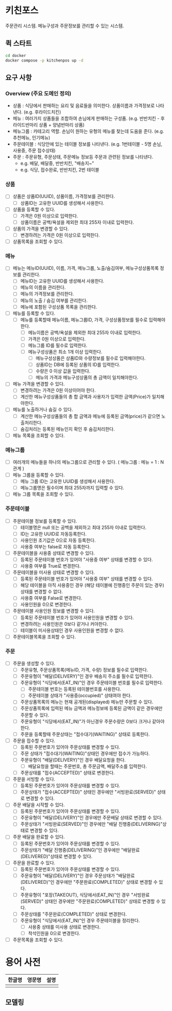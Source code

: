 # 키친포스
주문관리 시스템. 메뉴구성과 주문정보를 관리할 수 있는 시스템.

## 퀵 스타트

```sh
cd docker
docker compose -p kitchenpos up -d
```

## 요구 사항
### Overview (주요 도메인 정의)
  - 상품 : 식당에서 판매하는 요리 및 음료들을 의미한다. 상품이름과 가격정보로 나타낸다. (e.g. 후라이드치킨)
  - 메뉴 : 여러가지 상품들을 조합하여 손님에게 판매하는 구성품. (e.g. 반반치킨 - 후라이드반마리 상품 + 양념반마리 상품)
  - 메뉴그룹 : 카테고리 역할. 손님이 원하는 유형의 메뉴를 찾는데 도움을 준다. (e.g. 추천메뉴, 인기메뉴)
  - 주문테이블 : 식당안에 있는 테이블 정보를 나타낸다. (e.g. 1번테이블 - 5명 손님, 사용중, 주문 접수상태)
  - 주문 : 주문유형, 주문상태, 주문메뉴 정보등 주문과 관련된 정보를 나타낸다. 
    - e.g. 배달, 배달중, 반반치킨, "배송지~"
    - e.g. 식당, 접수완료, 반반치킨, 2번 테이블

### 상품
  - [ ] 상품은 상품ID(UUID), 상품이름, 가격정보를 관리한다.
    - [ ] 상품ID는 고유한 UUID를 생성해서 사용한다.
  - [ ] 상품을 등록할 수 있다.
    - [ ] 가격은 0원 이상으로 입력한다.
    - [ ] 상품이름은 공백/욕설을 제외한 최대 255자 이내로 입력한다.
  - [ ] 상품의 가격을 변경할 수 있다.
    - [ ] 변경하려는 가격은 0원 이상으로 입력한다.
  - [ ] 상품목록을 조회할 수 있다.

### 메뉴
  - [ ] 메뉴는 메뉴ID(UUID), 이름, 가격, 메뉴그룹, 노출/숨김여부, 메뉴구성상품목록 정보를 관리한다.
    - [ ] 메뉴ID는 고유한 UUID를 생성해서 사용한다.
    - [ ] 메뉴의 이름을 관리한다.
    - [ ] 메뉴의 가격정보를 관리한다.
    - [ ] 메뉴의 노출 / 숨김 여부를 관리한다.
    - [ ] 메뉴에 포함된 구성상품 목록을 관리한다.
  - [ ] 메뉴를 등록할 수 있다.
    - [ ] 메뉴를 등록할때 메뉴이름, 메뉴그룹ID, 가격, 구성상품정보를 필수로 입력해야한다.
      - [ ] 메뉴이름은 공백/욕설을 제외한 최대 255자 이내로 입력한다.
      - [ ] 가격은 0원 이상으로 입력한다.
      - [ ] 메뉴그룹 ID를 필수로 입력한다.
      - [ ] 메뉴구성상품은 최소 1개 이상 입력한다.
        - [ ] 메뉴구성상품은 상품ID와 수량정보를 필수로 입력해야한다.
        - [ ] 상품ID는 DB에 등록된 상품의 ID를 입력한다.
        - [ ] 수량은 0 이상 값을 입력한다.
        - [ ] 메뉴의 가격과 메뉴구성상품의 총 금액이 일치해야한다.
  - [ ] 메뉴 가격을 변경할 수 있다.
    - [ ] 변경하려는 가격은 0원 이상이어야 한다.
    - [ ] 계산한 메뉴구성상품들의 총 합 금액과 사용자가 입력한 금액(Price)가 일치해야한다.
  - [ ] 메뉴를 노출하거나 숨길 수 있다.
    - [ ] 계산한 메뉴구성상품들의 총 합 금액과 메뉴에 등록된 금액(price)가 같으면 노출처리한다.
    - [ ] 숨김처리는 등록된 메뉴인지 확인 후 숨김처리한다.
  - [ ] 메뉴 목록을 조회할 수 있다.

### 메뉴그룹
  - [ ] 여러개의 메뉴들을 하나의 메뉴그룹으로 관리할 수 있다. ( 메뉴그룹 : 메뉴 = 1 : N 관계 )
  - [ ] 메뉴 그룹을 등록할 수 있다.
    - [ ] 메뉴 그룹 ID는 고유한 UUID를 생성해서 사용한다.
    - [ ] 메뉴그룹명은 필수이며 최대 255자까지 입력할 수 있다.
  - [ ] 메뉴 그룹 목록을 조회할 수 있다.

### 주문테이블
  - [ ] 주문테이블 정보를 등록할 수 있다.
    - [ ] 테이블명은 null 또는 공백을 제외하고 최대 255자 이내로 입력한다.
    - [ ] ID는 고유한 UUID로 자동등록한다.
    - [ ] 사용인원 초기값은 0으로 자동 등록한다.
    - [ ] 사용중 여부는 false로 자동 등록한다.
  - [ ] 주문테이블을 사용중 상태로 변경할 수 있다.
    - [ ] 등록된 주문테이블 번호가 있어야 "사용중 여부" 상태를 변경할 수 있다.
    - [ ] 사용중 여부를 True로 변경한다.
  - [ ] 주문테이블을 미사용 상태로 변경할 수 있다.
    - [ ] 등록된 주문테이블 번호가 있어야 "사용중 여부" 상태를 변경할 수 있다.
    - [ ] 해당 테이블을 아직 사용중인 경우 (해당 테이블에 진행중인 주문이 있는 경우) 상태를 변경할 수 없다.
    - [ ] 사용중 여부를 False로 변경한다.
    - [ ] 사용인원을 0으로 변경한다.
  - [ ] 주문테이블 사용인원 정보를 변경할 수 있다.
    - [ ] 등록된 주문테이블 번호가 있어야 사용인원을 변경할 수 있다.
    - [ ] 변경하려는 사용인원은 0보다 같거나 커야한다.
    - [ ] 테이블이 미사용상태인 경우 사용인원을 변경할 수 없다.
  - [ ] 주문테이블목록을 조회할 수 있다.

### 주문
  - [ ] 주문을 생성할 수 있다.
    - [ ] 주문유형, 주문상품목록(메뉴ID, 가격, 수량) 정보를 필수로 입력한다.
    - [ ] 주문유형이 "배달(DELIVERY)"인 경우 배송지 주소를 필수로 입력한다.
    - [ ] 주문유형이 "식당에서(EAT_IN)"인 경우 주문테이블 번호를 필수로 입력한다. 
      - [ ] 주문테이블 번호는 등록된 테이블번호를 사용한다.
      - [ ] 주문테이블 상태가 "사용중(occupied)" 상태여야 한다.
    - [ ] 주문상품목록의 메뉴는 현재 공개된(displayed) 메뉴만 주문할 수 있다.
    - [ ] 주문상품목록에 입력된 메뉴 금액과 메뉴정보에 등록된 금액이 같은 경우에만 주문할 수 있다.
    - [ ] 주문유형이 "식당에서(EAT_IN)"가 아닌경우 주문수량은 0보다 크거나 같아야한다.
    - [ ] 주문을 등록할때 주문상태는 "접수대기(WAITING)" 상태로 등록한다.
  - [ ] 주문을 접수할 수 있다.
    - [ ] 등록된 주문번호가 있어야 주문상태를 변경할 수 있다.
    - [ ] 주문 상태가 "접수대기(WAITING)"상태인 경우에만 접수가 가능하다.
    - [ ] 주문유형이 "배달(DELIVERY)"인 경우 배달요청을 한다.
      - [ ] 배달요청을 할때는 주문번호, 총 주문금액, 배달주소를 입력한다.
    - [ ] 주문상태를 "접수(ACCEPTED)" 상태로 변경한다.
  - [ ] 주문을 서빙할 수 있다.
    - [ ] 등록된 주문번호가 있어야 주문상태를 변경할 수 있다.
    - [ ] 주문상태가 "접수(ACCEPTED)" 상태인 경우에만 "서빙완료(SERVED)" 상태로 변경할 수 있다.
  - [ ] 주문 배달을 시작할 수 있다.
    - [ ] 등록된 주문번호가 있어야 주문상태를 변경할 수 있다.
    - [ ] 주문유형이 "배달(DELIVERY)"인 경우에만 주문배달 상태로 변경할 수 있다.
    - [ ] 주문상태가 "서빙완료(SERVED)"인 경우에만 "배달 진행중(DELIVERING)"상태로 변경할 수 있다.
  - [ ] 주문 배달을 완료할 수 있다.
    - [ ] 등록된 주문번호가 있어야 주문상태를 변경할 수 있다.
    - [ ] 주문상태가 "배달 진행중(DELIVERING)"인 경우에만 "배달완료(DELIVERED)"상태로 변경할 수 있다.
  - [ ] 주문을 완료할 수 있다.
    - [ ] 등록된 주문번호가 있어야 주문상태를 변경할 수 있다.
    - [ ] 주문유형이 "배달(DELIVERY)"인 경우 주문상태가 "배달완료(DELIVERED)"인 경우에만 "주문완료(COMPLETED)" 상태로 변경할 수 있다.
    - [ ] 주문유형이 "포장(TAKEOUT), 식당에서(EAT_IN)"인 경우 "서빙완료(SERVED)" 상태인 경우에만 "주문완료(COMPLETED)" 상태로 변경할 수 있다.
    - [ ] 주문상태를 "주문완료(COMPLETED)" 상태로 변경한다.
    - [ ] 주문유형이 "식당에서(EAT_IN)"인 경우 주문테이블을 정리한다.
      - [ ] 사용중 상태를 미사용 상태로 변경한다.
      - [ ] 착석인원을 0으로 변경한다.
  - [ ] 주문목록을 조회할 수 있다.

 # 용어 사전

| 한글명 | 영문명 | 설명 |
| --- | --- | --- |
|  |  |  |

## 모델링
